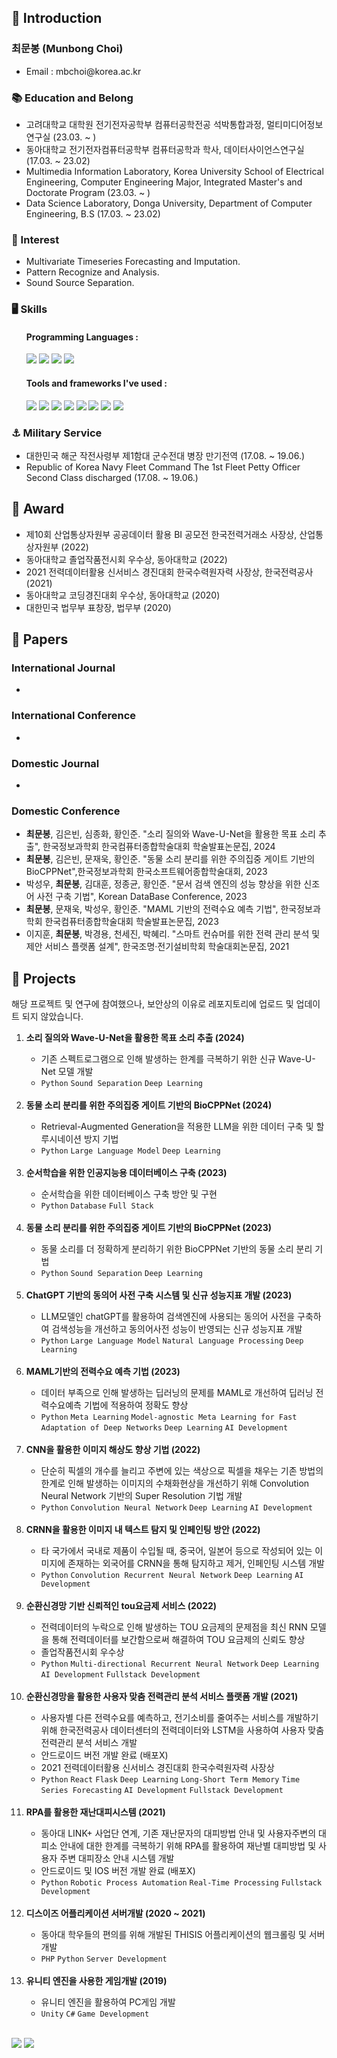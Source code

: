 <h2>💬 Introduction</h2>
<h3>최문봉 (Munbong Choi)</h3>
  <ul>
    <li>Email : mbchoi@korea.ac.kr</li>
  </ul>
  
<h3>📚 Education and Belong</h2>
  <ul>
    <li>고려대학교 대학원 전기전자공학부 컴퓨터공학전공 석박통합과정, 멀티미디어정보연구실 (23.03. ~ )</li>
    <li>동아대학교 전기전자컴퓨터공학부 컴퓨터공학과 학사, 데이터사이언스연구실(17.03. ~ 23.02)</li>
    <li>Multimedia Information Laboratory, Korea University School of Electrical Engineering, Computer Engineering Major, Integrated Master's and Doctorate Program (23.03. ~ )</li>
    <li>Data Science Laboratory, Donga University, Department of Computer Engineering, B.S (17.03. ~ 23.02)</li>
  </ul>
  
<h3>🌱 Interest</h3>
  <ul>
    <li>Multivariate Timeseries Forecasting and Imputation.</li>
    <li>Pattern Recognize and Analysis.</li>
    <li>Sound Source Separation.</li>
  </ul>
  
<h3>🖥 Skills</h3>
<ul>
  <h4>Programming Languages : </h4>
      <img src="https://img.shields.io/badge/Python-3766AB?style=flat-square&logo=Python&logoColor=white"/>
      <img src="https://img.shields.io/badge/C//C++-A8B9CC?style=flat-square&logo=C_C++&logoColor=white"/>
      <img src="https://img.shields.io/badge/PHP-777BB4?style=flat-square&logo=PHP&logoColor=white"/>
      <img src="https://img.shields.io/badge/Go-00ADD8?style=flat-square&logo=Go&logoColor=white"/>
</ul>

<ul>
  <h4>Tools and frameworks I've used : </h4>
      <img src="https://img.shields.io/badge/PyTorch-EE4C2C?style=flat-square&logo=PyTorch&logoColor=white"/>
      <img src="https://img.shields.io/badge/Tensorflow-FF6F00?style=flat-square&logo=Tensorflow&logoColor=white"/>
      <img src="https://img.shields.io/badge/Pandas-150458?style=flat-square&logo=pandas&logoColor=white"/>
      <img src="https://img.shields.io/badge/MySQL-4479A1?style=flat-square&logo=MySQL&logoColor=white"/>
      <img src="https://img.shields.io/badge/Neo4j-008CC1?style=flat-square&logo=Neo4j&logoColor=white"/>
      <img src="https://img.shields.io/badge/CUDA_C/C++_basic-76B900?style=flat-square&logo=Nvidia&logoColor=white"/>
      <img src="https://img.shields.io/badge/Flask-000000?style=flat-square&logo=Flask&logoColor=white"/>
      <img src="https://img.shields.io/badge/Apache?style=flat-square&logo=Apache&logoColor=white"/>

</ul>

<h3>⚓ Military Service</h2>
  <ul>
    <li>대한민국 해군 작전사령부 제1함대 군수전대 병장 만기전역 (17.08. ~ 19.06.)</li>
    <li>Republic of Korea Navy Fleet Command The 1st Fleet Petty Officer Second Class discharged (17.08. ~ 19.06.)</li>
  </ul>


<h2>🥇 Award</h2>
  <ul>
    <li>제10회 산업통상자원부 공공데이터 활용 BI 공모전 한국전력거래소 사장상, 산업통상자원부 (2022)</li>
    <li>동아대학교 졸업작품전시회 우수상, 동아대학교 (2022)</li>
    <li>2021 전력데이터활용 신서비스 경진대회 한국수력원자력 사장상, 한국전력공사 (2021)</li>
    <li>동아대학교 코딩경진대회 우수상, 동아대학교 (2020)</li>
    <li>대한민국 법무부 표창장, 법무부 (2020)</li>
  </ul>

<h2>📃 Papers </h2>

<h3>International Journal</h3>
  <ul>
    <li></li>
  </ul>
<h3>International Conference</h3>
  <ul>
    <li></li>
  </ul>
<h3>Domestic Journal</h3>
  <ul>
    <li></li>
  </ul>
<h3>Domestic Conference</h3>
  <ul>
    <li><strong>최문봉</strong>, 김은빈, 심종화, 황인준. "소리 질의와 Wave-U-Net을 활용한 목표 소리 추출", 한국정보과학회 한국컴퓨터종합학술대회 학술발표논문집, 2024</li>
    <li><strong>최문봉</strong>, 김은빈, 문재욱, 황인준. "동물 소리 분리를 위한 주의집중 게이트 기반의 BioCPPNet",한국정보과학회 한국소프트웨어종합학술대회, 2023</li>
    <li>박성우, <strong>최문봉</strong>, 김대훈, 정종균, 황인준. "문서 검색 엔진의 성능 향상을 위한 신조어 사전 구축 기법", Korean DataBase Conference, 2023</li>
    <li><strong>최문봉</strong>, 문재욱, 박성우, 황인준. "MAML 기반의 전력수요 예측 기법", 한국정보과학회 한국컴퓨터종합학술대회 학술발표논문집, 2023</li>
    <li>이지훈, <strong>최문봉</strong>, 박경용, 천세진, 박혜리. "스마트 컨슈머를 위한 전력 관리 분석 및 제안 서비스 플랫폼 설계", 한국조명·전기설비학회 학술대회논문집, 2021</li>
  </ul>

<h2>💾 Projects </h2>
해당 프로젝트 및 연구에 참여했으나, 보안상의 이유로 레포지토리에 업로드 및 업데이트 되지 않았습니다.
  <ol>
    <li><strong>소리 질의와 Wave-U-Net을 활용한 목표 소리 추출 (2024)</strong></li>
    <ul>
      <li>기존 스펙트로그램으로 인해 발생하는 한계를 극복하기 위한 신규 Wave-U-Net 모델 개발</li>
      <li><code>Python</code> <code>Sound Separation</code> <code>Deep Learning</code>
    </ul><br>
    <li><strong>동물 소리 분리를 위한 주의집중 게이트 기반의 BioCPPNet (2024)</strong></li>
    <ul>
      <li>Retrieval-Augmented Generation을 적용한 LLM을 위한 데이터 구축 및 할루시네이션 방지 기법</li>
      <li><code>Python</code> <code>Large Language Model</code> <code>Deep Learning</code>
    </ul><br>
    <li><strong>순서학습을 위한 인공지능용 데이터베이스 구축 (2023)</strong></li>
    <ul>
      <li>순서학습을 위한 데이터베이스 구축 방안 및 구현</li>
      <li><code>Python</code> <code>Database</code> <code>Full Stack</code> 
    </ul><br>
    <li><strong>동물 소리 분리를 위한 주의집중 게이트 기반의 BioCPPNet (2023)</strong></li>
    <ul>
      <li>동물 소리를 더 정확하게 분리하기 위한 BioCPPNet 기반의 동물 소리 분리 기법</li>
      <li><code>Python</code> <code>Sound Separation</code> <code>Deep Learning</code>
    </ul><br>
    <li><strong>ChatGPT 기반의 동의어 사전 구축 시스템 및 신규 성능지표 개발 (2023)</strong></li>
    <ul>
      <li>LLM모델인 chatGPT를 활용하여 검색엔진에 사용되는 동의어 사전을 구축하여 검색성능을 개선하고 동의어사전 성능이 반영되는 신규 성능지표 개발</li>
      <li><code>Python</code> <code>Large Language Model</code> <code>Natural Language Processing</code> <code>Deep Learning</code>
    </ul><br>
    <li><strong>MAML기반의 전력수요 예측 기법 (2023)</strong></li>
    <ul>
      <li>데이터 부족으로 인해 발생하는 딥러닝의 문제를 MAML로 개선하여 딥러닝 전력수요예측 기법에 적용하여 정확도 향상</li>
      <li><code>Python</code> <code>Meta Learning</code> <code>Model-agnostic Meta Learning for Fast Adaptation of Deep Networks</code> <code>Deep Learning</code> <code>AI Development</code>
    </ul><br>
    <li><strong>CNN을 활용한 이미지 해상도 향상 기법 (2022)</strong></li>
    <ul>
      <li>단순히 픽셀의 개수를 늘리고 주변에 있는 색상으로 픽셀을 채우는 기존 방법의 한계로 인해 발생하는 이미지의 수채화현상을 개선하기 위해 Convolution Neural Network 기반의 Super Resolution 기법 개발</li>
      <li><code>Python</code> <code>Convolution Neural Network</code> <code>Deep Learning</code> <code>AI Development</code></li>
    </ul><br>
    <li><strong>CRNN을 활용한 이미지 내 텍스트 탐지 및 인페인팅 방안 (2022)</strong></li>
    <ul>
      <li>타 국가에서 국내로 제품이 수입될 때, 중국어, 일본어 등으로 작성되어 있는 이미지에 존재하는 외국어를 CRNN을 통해 탐지하고 제거, 인페인팅 시스템 개발</li>
      <li><code>Python</code> <code>Convolution Recurrent Neural Network</code> <code>Deep Learning</code> <code>AI Development</code></li>
    </ul><br>
    <li><strong>순환신경망 기반 신뢰적인 tou요금제 서비스 (2022)</strong></li>
    <ul>
      <li>전력데이터의 누락으로 인해 발생하는 TOU 요금제의 문제점을 최신 RNN 모델을 통해 전력데이터를 보간함으로써 해결하여 TOU 요금제의 신뢰도 향상</li>
      <li>졸업작품전시회 우수상</li>
      <li><code>Python</code> <code>Multi-directional Recurrent Neural Network</code> <code>Deep Learning</code> <code>AI Development</code> <code>Fullstack Development</code></li>
    </ul><br>
    <li><strong>순환신경망을 활용한 사용자 맞춤 전력관리 분석 서비스 플랫폼 개발 (2021)</strong></li>
    <ul>
      <li>사용자별 다른 전력수요를 예측하고, 전기소비를 줄여주는 서비스를 개발하기 위해 한국전력공사 데이터센터의 전력데이터와 LSTM을 사용하여 사용자 맞춤 전력관리 분석 서비스 개발</li>
      <li>안드로이드 버전 개발 완료 (배포X)</li>
      <li>2021 전력데이터활용 신서비스 경진대회 한국수력원자력 사장상</li>
      <li><code>Python</code> <code>React</code> <code>Flask</code> <code>Deep Learning</code> <code>Long-Short Term Memory</code> <code>Time Series Forecasting</code> <code>AI Development</code> <code>Fullstack Development</code></li>
    </ul><br>
    <li><strong>RPA를 활용한 재난대피시스템 (2021)</strong></li>
    <ul>
      <li>동아대 LINK+ 사업단 연계, 기존 재난문자의 대피방법 안내 및 사용자주변의 대피소 안내에 대한 한계를 극복하기 위해 RPA를 활용하여 재난별 대피방법 및 사용자 주변 대피장소 안내 시스템 개발</li>
      <li>안드로이드 및 IOS 버전 개발 완료 (배포X)</li>
      <li><code>Python</code> <code>Robotic Process Automation</code> <code>Real-Time Processing</code> <code>Fullstack Development</code></li>
    </ul><br>
    <li><strong>디스이즈 어플리케이션 서버개발 (2020 ~ 2021)</strong></li>
    <ul>
      <li>동아대 학우들의 편의를 위해 개발된 THISIS 어플리케이션의 웹크롤링 및 서버개발</li>
      <li><code>PHP</code> <code>Python</code> <code>Server Development</code></li>
    </ul><br>
    <li><strong>유니티 엔진을 사용한 게임개발 (2019)</strong></li>
    <ul>
      <li>유니티 엔진을 활용하여 PC게임 개발</li>
      <li><code>Unity</code> <code>C#</code> <code>Game Development</code> </li>
    </ul>
  </ol>
  
<!-- <img src="https://img.shields.io/badge/쓰고자하는_텍스트-컬러코드?style=flat-square&logo=simpleicons에서_아이콘이름&logoColor=white"/></a>&nbsp  -->

<br>
<img src ="https://github-readme-stats.vercel.app/api?username=ChoiMunbong"/> <img src = "https://github-readme-stats.vercel.app/api/top-langs/?username=ChoiMunbong"/></a>

<!--
**ChoiMunbong/ChoiMunbong** is a ✨ _special_ ✨ repository because its `README.md` (this file) appears on your GitHub profile.

Here are some ideas to get you started:

- 🔭 I’m currently working on ...
- 🌱 I’m currently learning ...
- 👯 I’m looking to collaborate on ...
- 🤔 I’m looking for help with ...
- 💬 Ask me about ...
- 📫 How to reach me: ...
- 😄 Pronouns: ...
- ⚡ Fun fact: ...
-->


